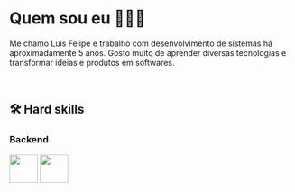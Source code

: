 <h1>Quem sou eu 👨🏿‍💻</h1>

<p>Me chamo Luis Felipe e trabalho com desenvolvimento de sistemas há aproximadamente 5 anos. Gosto muito de aprender diversas tecnologias e transformar ideias e produtos em softwares.</p>
<br>

<h2>🛠 Hard skills</h2>


<h3>Backend</h3>

<p align="left">
          
<img src="https://cdn.jsdelivr.net/gh/devicons/devicon@latest/icons/dotnetcore/dotnetcore-original.svg" height=50  />
<img src="https://cdn.jsdelivr.net/gh/devicons/devicon@latest/icons/python/python-original-wordmark.svg" height=50 />
</p>
          




